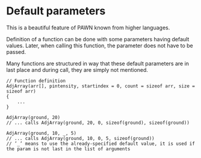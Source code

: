 # Default parameters

This is a beautiful feature of PAWN known from higher languages.

Definition of a function can be done with some parameters having default values. Later, when calling this function, the parameter does not have to be passed.

Many functions are structured in way that these default parameters are in last place and during call, they are simply not mentioned.

```
// Function definition
AdjArray(arr[], pintensity, startindex = 0, count = sizeof arr, size = sizeof arr)
{
    ...
}

AdjArray(ground, 20)
// ... calls AdjArray(ground, 20, 0, sizeof(ground), sizeof(ground))

AdjArray(ground, 10, _, 5)
// ... calls AdjArray(ground, 10, 0, 5, sizeof(ground))
// ’_’ means to use the already-specified default value, it is used if the param is not last in the list of arguments
```




